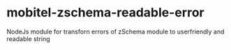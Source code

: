 # mobitel-zschema-readable-error
NodeJs module for transforn errors of zSchema module to userfriendly and readable string
